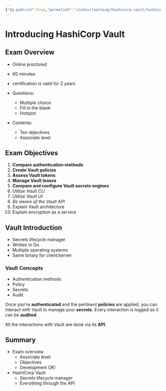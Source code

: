 ```yaml
---
{"dg-publish":true,"permalink":"/notes/learning/hashicorp-vault/hashicorp-certified-vault-associate-pluralsight/02-intro-to-vault/"}
---
```


# Introducing HashiCorp Vault

## Exam Overview

- Online proctored
- 60 minutes
- certification is valid for 2 years

- Questions:
    - Multiple choice
    - Fill in the blank
    - Hotspot

- Contents:
    - Ten objectives
    - Associate level

## Exam Objectives

1. **Compare authentication methods**
2. **Create Vault policies**
3. **Assess Vault tokens**
4. **Manage Vault leases**
5. **Compare and configure Vault secrets engines**
6. *Utilize Vault CLI*
7. *Utilize Vault UI*
8. *Be aware of the Vault API*
9. Explain Vault architecture
10. Explain encryption as a service


## Vault Introduction

- Secrets lifecycle manager
- Written in Go
- Multiple operating systems
- Same binary for client/server


### Vault Concepts

- Authentication methods
- Policy
- Secrets
- Audit

Once you're **authenticated** and the pertinent **policies** are applied, you can interact with Vault to manage your **secrets**. Every interaction is logged so it can be **audited**.

All the interactions with Vault are done via its **API**.


## Summary

- Exam overview
    - Associate level
    - Objectives
    - Development OK!
- HashiCorp Vault
    - Secrets lifecycle manager
    - Everything through the API